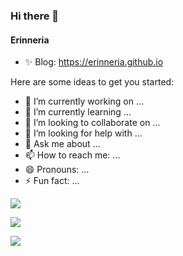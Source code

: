 ### Hi there 👋

#### Erinneria
-   ✨ Blog: <https://erinneria.github.io>

Here are some ideas to get you started:

-   🔭 I’m currently working on ...
-   🌱 I’m currently learning ...
-   👯 I’m looking to collaborate on ...
-   🤔 I’m looking for help with ...
-   💬 Ask me about ...
-   📫 How to reach me: ...
-   😄 Pronouns: ...
-   ⚡ Fun fact: ...

![](https://github-readme-stats.vercel.app/api?username=erinneria&show_icons=true&theme=gotham)

![](https://github-readme-streak-stats.herokuapp.com/?user=erinneria&theme=gotham)

![](https://github-readme-stats.vercel.app/api/top-langs/?username=erinneria&layout=compact&theme=gotham)
